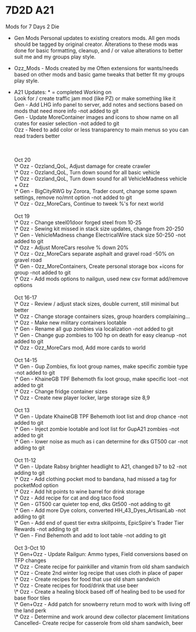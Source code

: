 # 7D2D A21
Mods for 7 Days 2 Die

- Gen Mods
Personal updates to existing creators mods. 
All gen mods should be tagged by original creator. Alterations to these mods was done for basic formatting, cleanup, and / or value alterations to better suit me and my groups play style.

- Ozz_Mods - Mods created by me
Often extensions for wants/needs based on other mods and basic game tweaks that better fit my groups play style.

- A21 Updates: 	\* = completed
	Working on
	<br />Look for / create traffic jam mod (like PZ) or make something like it
	<br />Gen - Add LHG info panel to server, add notes and sections based on mods that need more info -not added to git
	<br />Gen - Update MoreContainer images and icons to show name on all crates for easier selection -not added to git
	<br />Ozz - Need to add color or less transparency to main menus so you can read traders better


	<br />
	<br />Oct 20
	<br />\* Ozz - Ozzland_QoL, Adjust damage for create crawler
	<br />\* Ozz - Ozzland_QoL, Turn down sound for all basic vehicle
	<br />\* Ozz - Ozzland_QoL, Turn down sound for all VehicleMadness vehicle + Ozz
	<br />\* Gen - BigCityRWG by Zorora, Trader count, change some spawn settings, remove no/mnt option -not added to git
	<br />\* Ozz - Ozz_MoreCars, Continue to tweek %'s for next world

	<br />
	<br />Oct 19
	<br />\* Ozz - Change steel01door forged steel from 10-25
	<br />\* Ozz - Sewing kit missed in stack size updates, change from 20-250
	<br />\* Gen - VehicleMadness change ElectricalWire stack size 50-250 -not added to git
	<br />\* Ozz - Adjust MoreCars resolve % down 20%
	<br />\* Ozz - Ozz_MoreCars separate asphalt and gravel road -50% on gravel road
	<br />\* Gen - Ozz_MoreContainers, Create personal storage box +icons for group -not added to git
	<br />\* Ozz - Add mods options to nailgun, used new csv format add/remove options

	<br />
	<br />Oct 16-17
	<br />\* Ozz - Review / adjust stack sizes, double current, still minimal but better
	<br />\* Ozz - Change storage containers sizes, group hoarders complaining...
	<br />\* Ozz - Make new military containers lootable
	<br />\* Gen - Rename all gup zombies via localization -not added to git
	<br />\* Gen - Change gup zombies to 100 hp on death for easy cleanup -not added to git
	<br />\* Ozz - Ozz_MoreCars mod, Add more cards to world

	<br />
	<br />Oct 14-15
	<br />\* Gen - Gup Zombies, fix loot group names, make specific zombie type -not added to git
	<br />\* Gen - KhaineGB TPF Behemoth fix loot group, make specific loot -not added to git
	<br />\* Ozz - Change fridge container sizes
	<br />\* Ozz - Create new player locker, large storage size 8,9

	<br />
	<br />Oct 13
	<br />\* Gen - Update KhaineGB TPF Behemoth loot list and drop chance -not added to git
	<br />\* Gen - Inject zombie lootable and loot list for GupA21 zombies -not added to git
	<br />\* Gen - lower noise as much as i can determine for dks GT500 car -not adding to git

	<br />
	<br />Oct 11-12
	<br />\* Gen - Update Rabsy brighter headlight to A21, changed b7 to b2 -not adding to git
	<br />\* Ozz - Add clothing pocket mod to bandana, had missed a tag for pocketMod option
	<br />\* Ozz - Add hit points to wine barrel for drink storage
	<br />\* Ozz - Add recipe for cat and dog taco food
	<br />\* Gen - GT500 car quieter top end, dks Gt500 -not adding to git
	<br />\* Gen - Add more Dye colors, converted HH_43_Dyes_ArtisanLab -not adding to git
	<br />\* Gen - Add end of quest tier extra skillpoints, EpicSpire's Trader Tier Rewards -not adding to git
	<br />\* Gen - Find Behemoth and add to loot table -not adding to git

	<br />
	<br />Oct 3-Oct 10
	<br />\* Gen+Ozz - Update Railgun: Ammo types, Field conversions based on TFP changes
	<br />\* Ozz - Create recipe for painkiller and vitamin from old sham sandwich
	<br />\* Ozz - Create 2nd winter log recipe that uses cloth in place of paper
	<br />\* Ozz - Create recipes for food that use old sham sandwich 
	<br />\* Ozz - Create recipes for food/drink that use beer
	<br />\* Ozz - Create a healing block based off of healing bed to be used for base floor tiles
	<br />\* Gen+Ozz - Add patch for snowberry return mod to work with living off the land perk
	<br />\* Ozz - Determine and work around dew collector placement limitations
	<br />Cancelled- Create recipe for casserole from old sham sandwich, beer
